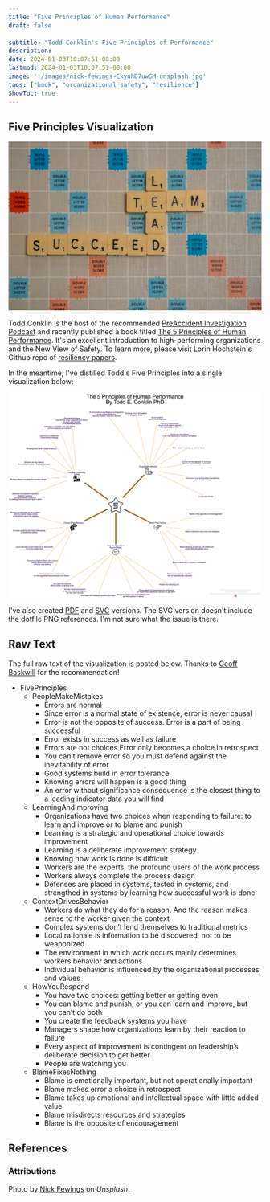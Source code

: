```yaml
---
title: "Five Principles of Human Performance"
draft: false

subtitle: "Todd Conklin's Five Principles of Performance"
description:
date: 2024-01-03T10:07:51-08:00
lastmod: 2024-01-03T10:07:51-08:00
image: './images/nick-fewings-EkyuhD7uwSM-unsplash.jpg'
tags: ["book", "organizational safety", "resilience"]
ShowToc: true
---
```


## Five Principles Visualization

![image](./images/nick-fewings-EkyuhD7uwSM-unsplash.jpg)

Todd Conklin is the host of the recommended [PreAccident Investigation Podcast](https://preaccidentpodcast.podbean.com) and recently published a book titled [The 5 Principles of Human Performance](https://a.co/d/b6VGAc9). It's an excellent introduction to high-performing organizations and the New View of Safety. To learn more, please visit Lorin Hochstein's Github repo of [resiliency papers](https://github.com/lorin/resilience-engineering).

In the meantime, I've distilled Todd's Five Principles into a single visualization below:

![image](./principles.dot.jpeg)

I've also created [PDF](./principles.dot.pdf) and [SVG](./principles.dot.svg) versions. The SVG version doesn't include the dotfile PNG references. I'm not sure what the issue is there.

## Raw Text

The full raw text of the visualization is posted below. Thanks to [Geoff Baskwill](https://mastodon.cloud/@geoff_baskwill#.) for the recommendation!

* FivePrinciples
  * PeopleMakeMistakes
    * Errors are normal
    * Since error is a normal state of existence, error is never causal
    * Error is not the opposite of success. Error is a part of being successful
    * Error exists in success as well as failure
    * Errors are not choices Error only becomes a choice in retrospect
    * You can’t remove error so you must defend against the inevitability of error
    * Good systems build in error tolerance
    * Knowing errors will happen is a good thing
    * An error without significance consequence is the closest thing to a leading indicator data you will find
  * LearningAndImproving
    * Organizations have two choices when responding to failure: to learn and improve or to blame and punish
    * Learning is a strategic and operational choice towards improvement
    * Learning is a deliberate improvement strategy
    * Knowing how work is done is difficult
    * Workers are the experts, the profound users of the work process
    * Workers always complete the process design
    * Defenses are placed in systems, tested in systems, and strengthed in systems by learning how successful work is done
  * ContextDrivesBehavior
    * Workers do what they do for a reason. And the reason makes sense to the worker given the context
    * Complex systems don’t lend themselves to traditional metrics
    * Local rationale is information to be discovered, not to be weaponized
    * The environment in which work occurs mainly determines workers behavior and actions
    * Individual behavior is influenced by the organizational processes and values
  * HowYouRespond
    * You have two choices: getting better or getting even
    * You can blame and punish, or you can learn and improve, but you can’t do both
    * You create the feedback systems you have
    * Managers shape how organizations learn by their reaction to failure
    * Every aspect of improvement is contingent on leadership’s deliberate decision to get better
    * People are watching you
  * BlameFixesNothing
    * Blame is emotionally important, but not operationally important
    * Blame makes error a choice in retrospect
    * Blame takes up emotional and intellectual space with little added value
    * Blame misdirects resources and strategies
    * Blame is the opposite of encouragement

## References

### Attributions

Photo by [Nick Fewings](https://unsplash.com/photos/scrabbled-scrabble-tiles-with-words-on-them-EkyuhD7uwSM?utm_content=creditShareLink&utm_medium=referral&utm_source=unsplash) on _Unsplash_.
  